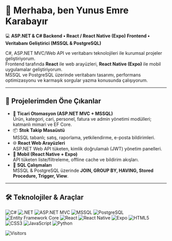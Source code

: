 # 👋 Merhaba, ben Yunus Emre Karabayır  

💻 **ASP.NET & C# Backend • React / React Native (Expo) Frontend • Veritabanı Geliştirici (MSSQL & PostgreSQL)**  

C#, ASP.NET MVC/Web API ve veritabanı teknolojileri ile kurumsal projeler geliştiriyorum.  
Frontend tarafında **React** ile web arayüzleri, **React Native (Expo)** ile mobil uygulamalar geliştiriyorum.  
MSSQL ve PostgreSQL üzerinde veritabanı tasarımı, performans optimizasyonu ve karmaşık sorgular yazma konusunda çalışıyorum.  

---

## 🚀 Projelerimden Öne Çıkanlar
- 🏢 **Ticari Otomasyon (ASP.NET MVC + MSSQL)**  
  Ürün, kategori, cari, personel, fatura ve admin yönetimi modülleri; katmanlı mimari ve EF Core.
- 📦 **Stok Takip Masaüstü**  
  MSSQL tabanlı; satış, raporlama, yetkilendirme, e-posta bildirimleri.
- 🌐 **React Web Arayüzleri**  
  ASP.NET Web API tüketen, kimlik doğrulamalı (JWT) yönetim panelleri.
- 📱 **Mobil (React Native + Expo)**  
  API tüketen liste/filtreleme, offline cache ve bildirim akışları.
- 🧪 **SQL Çalışmaları**  
  MSSQL & PostgreSQL üzerinde **JOIN, GROUP BY, HAVING, Stored Procedure, Trigger, View**.

---

## 🛠️ Teknolojiler & Araçlar
![C#](https://img.shields.io/badge/C%23-239120?logo=csharp&logoColor=white)
![.NET](https://img.shields.io/badge/.NET-512BD4?logo=.net&logoColor=white)
![ASP.NET MVC](https://img.shields.io/badge/ASP.NET%20MVC-512BD4?logo=.net&logoColor=white)
![MSSQL](https://img.shields.io/badge/SQL%20Server-CC2927?logo=microsoftsqlserver&logoColor=white)
![PostgreSQL](https://img.shields.io/badge/PostgreSQL-336791?logo=postgresql&logoColor=white)
![Entity Framework Core](https://img.shields.io/badge/EF%20Core-512BD4?logo=.net&logoColor=white)
![React](https://img.shields.io/badge/React-61DAFB?logo=react&logoColor=black)
![React Native](https://img.shields.io/badge/React%20Native-61DAFB?logo=react&logoColor=black)
![Expo](https://img.shields.io/badge/Expo-000000?logo=expo&logoColor=white)
![HTML5](https://img.shields.io/badge/HTML5-E34F26?logo=html5&logoColor=white)
![CSS3](https://img.shields.io/badge/CSS3-1572B6?logo=css3&logoColor=white)
![JavaScript](https://img.shields.io/badge/JavaScript-F7DF1E?logo=javascript&logoColor=black)
![Python](https://img.shields.io/badge/Python-3776AB?logo=python&logoColor=white)








![Visitors](https://komarev.com/ghpvc/?username=YunusEmreKarabayir&color=blue)
